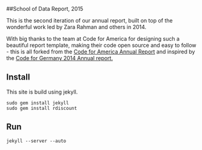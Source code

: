 ##School of Data Report, 2015

This is the second iteration of our annual report, built on top of the wonderful work led by Zara Rahman and others in 2014.

With big thanks to the team at Code for America for designing such a beautiful report template, making their code open source and easy to follow - this is all forked from the [Code for America Annual Report](http://2013.codeforamerica.org) and inspired by the [Code for Germany 2014 Annual report.](http://2014.codefor.de/#) 


Install
-------

This site is build using jekyll.

    sudo gem install jekyll
    sudo gem install rdiscount

Run
---

    jekyll --server --auto

